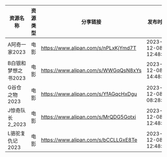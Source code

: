 | 资源名称         | 资源类型 | 分享链接                                 | 发布时间                |
| ------------ | ---- | ------------------------------------ | ------------------- |
| A阿奇一家2023    | 电影   | https://www.alipan.com/s/nPLxKjYmd7T | 2023-12-08 12:48:04 |
| B白银和梦想之书2023 | 电影   | https://www.alipan.com/s/WWGqQsN8xYs | 2023-12-08 14:48:06 |
| G谷仓之物2023    | 电影   | https://www.alipan.com/s/YfAGqcHxDgu | 2023-12-08 08:28:03 |
| J惊奇队长2_2023  | 电影   | https://www.alipan.com/s/MrQDG5Gotxi | 2023-12-08 12:48:09 |
| L骆驼复仇记2023   | 电影   | https://www.alipan.com/s/bCCLLGxE8Te | 2023-12-08 12:48:15 |
